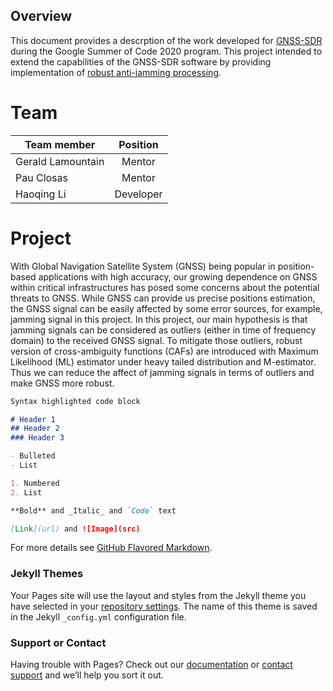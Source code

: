 ## Overview
This document provides a descrption of the work developed for [GNSS-SDR](https://gnss-sdr.org/) during the Google Summer of Code 2020 program. This project intended to extend the capabilities of the GNSS-SDR software by providing implementation of [robust anti-jamming processing](https://github.com/HaoqingLi/gnss-sdr).

# Team
|Team member         | Position   | 
| ------------- |:-------------:| 
| Gerald Lamountain     | Mentor | 
| Pau Closas     | Mentor      |  
| Haoqing Li | Developer      |  

# Project
With Global Navigation Satellite System (GNSS) being popular in position-based applications with high accuracy, our growing dependence on GNSS within critical infrastructures has posed some concerns about the potential threats to GNSS. While GNSS can provide us precise positions estimation, the GNSS signal can be easily affected by some error sources, for example, jamming signal in this project. In this project, our main hypothesis is that jamming signals can be considered as outliers (either in time of frequency domain) to the received GNSS signal. To mitigate those outliers, robust version of cross-ambiguity functions (CAFs) are introduced with Maximum Likelihood (ML) estimator under heavy tailed distribution and M-estimator. Thus we can reduce the affect of jamming signals in terms of outliers and make GNSS more robust.

```markdown
Syntax highlighted code block

# Header 1
## Header 2
### Header 3

- Bulleted
- List

1. Numbered
2. List

**Bold** and _Italic_ and `Code` text

[Link](url) and ![Image](src)
```

For more details see [GitHub Flavored Markdown](https://guides.github.com/features/mastering-markdown/).

### Jekyll Themes

Your Pages site will use the layout and styles from the Jekyll theme you have selected in your [repository settings](https://github.com/HaoqingLi/GSOC_2020/settings). The name of this theme is saved in the Jekyll `_config.yml` configuration file.

### Support or Contact

Having trouble with Pages? Check out our [documentation](https://docs.github.com/categories/github-pages-basics/) or [contact support](https://github.com/contact) and we’ll help you sort it out.

